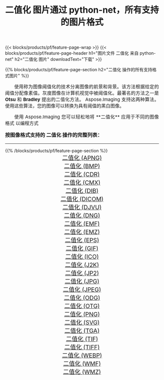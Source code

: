﻿---
title: 二值化 图片通过 python-net，所有支持的图片格式 
weight: 3920
url: /zh-hans/python-net/binarize/ 
lang: zh-hans
langdirlevel: 2
locales: zh-hans,ja,it,ru,de,es,fr,nl,id,lt,pl,pt,vi,tr,ko,zh-hant,ar,hi,th,sv,cs,uk,he
description: 使用 Aspose.Imaging 你可以轻松地通过 python-net 获取 二值化 图像
---

{{< blocks/products/pf/feature-page-wrap >}}
{{< blocks/products/pf/feature-page-header h1="图片文件 二值化 来自 python-net" h2="二值化 图片" downloadText="下载" >}}


{{% blocks/products/pf/feature-page-section  h2="二值化 操作的所有支持格式图片" %}}
<p align="justify" style="text-indent:2em;font-size:15px;">
使用称为图像阈值化的技术分离图像的前景和背景。该方法根据给定的阈值分配像素值。灰度图像在计算机视觉中被阈值化。最著名的方法之一是 <b>Otsu</b> 和 <b>Bradley</b> 提出的二值化方法。 Aspose.Imaging 支持这两种算法。使用这些算法，您的图像可以转换为具有阈值的黑白图像。
</p>
<p align="justify" style="text-indent:2em;font-size:15px;">
使用 Aspose.Imaging 您可以轻松地将 **二值化** 应用于不同的图像格式 以编程方式
</p>
<h3 style="margin-top:16px;">
按图像格式支持的 二值化 操作的完整列表：
</h3>
<hr/>
{{% /blocks/products/pf/feature-page-section %}}
<div class="container-fluid productfamilypage bg-gray">
    <div class="convertypes bg-gray agp-content section">
        <div class="container">
		<div class="row other-converters" style="gap: 10px;font-size: 19px;text-align:center;">
		    <div class='col-md-3 other-converter remove-lp remove-rp'><a href="/imaging/zh-hans/python-net/binarize/apng/" style="padding:15px;">二值化 (APNG)</a></div><div class='col-md-3 other-converter remove-lp remove-rp'><a href="/imaging/zh-hans/python-net/binarize/bmp/" style="padding:15px;">二值化 (BMP)</a></div><div class='col-md-3 other-converter remove-lp remove-rp'><a href="/imaging/zh-hans/python-net/binarize/cdr/" style="padding:15px;">二值化 (CDR)</a></div><div class='col-md-3 other-converter remove-lp remove-rp'><a href="/imaging/zh-hans/python-net/binarize/cmx/" style="padding:15px;">二值化 (CMX)</a></div><div class='col-md-3 other-converter remove-lp remove-rp'><a href="/imaging/zh-hans/python-net/binarize/dib/" style="padding:15px;">二值化 (DIB)</a></div><div class='col-md-3 other-converter remove-lp remove-rp'><a href="/imaging/zh-hans/python-net/binarize/dicom/" style="padding:15px;">二值化 (DICOM)</a></div><div class='col-md-3 other-converter remove-lp remove-rp'><a href="/imaging/zh-hans/python-net/binarize/djvu/" style="padding:15px;">二值化 (DJVU)</a></div><div class='col-md-3 other-converter remove-lp remove-rp'><a href="/imaging/zh-hans/python-net/binarize/dng/" style="padding:15px;">二值化 (DNG)</a></div><div class='col-md-3 other-converter remove-lp remove-rp'><a href="/imaging/zh-hans/python-net/binarize/emf/" style="padding:15px;">二值化 (EMF)</a></div><div class='col-md-3 other-converter remove-lp remove-rp'><a href="/imaging/zh-hans/python-net/binarize/emz/" style="padding:15px;">二值化 (EMZ)</a></div><div class='col-md-3 other-converter remove-lp remove-rp'><a href="/imaging/zh-hans/python-net/binarize/eps/" style="padding:15px;">二值化 (EPS)</a></div><div class='col-md-3 other-converter remove-lp remove-rp'><a href="/imaging/zh-hans/python-net/binarize/gif/" style="padding:15px;">二值化 (GIF)</a></div><div class='col-md-3 other-converter remove-lp remove-rp'><a href="/imaging/zh-hans/python-net/binarize/ico/" style="padding:15px;">二值化 (ICO)</a></div><div class='col-md-3 other-converter remove-lp remove-rp'><a href="/imaging/zh-hans/python-net/binarize/j2k/" style="padding:15px;">二值化 (J2K)</a></div><div class='col-md-3 other-converter remove-lp remove-rp'><a href="/imaging/zh-hans/python-net/binarize/jp2/" style="padding:15px;">二值化 (JP2)</a></div><div class='col-md-3 other-converter remove-lp remove-rp'><a href="/imaging/zh-hans/python-net/binarize/jpg/" style="padding:15px;">二值化 (JPG)</a></div><div class='col-md-3 other-converter remove-lp remove-rp'><a href="/imaging/zh-hans/python-net/binarize/jpeg/" style="padding:15px;">二值化 (JPEG)</a></div><div class='col-md-3 other-converter remove-lp remove-rp'><a href="/imaging/zh-hans/python-net/binarize/odg/" style="padding:15px;">二值化 (ODG)</a></div><div class='col-md-3 other-converter remove-lp remove-rp'><a href="/imaging/zh-hans/python-net/binarize/otg/" style="padding:15px;">二值化 (OTG)</a></div><div class='col-md-3 other-converter remove-lp remove-rp'><a href="/imaging/zh-hans/python-net/binarize/png/" style="padding:15px;">二值化 (PNG)</a></div><div class='col-md-3 other-converter remove-lp remove-rp'><a href="/imaging/zh-hans/python-net/binarize/svg/" style="padding:15px;">二值化 (SVG)</a></div><div class='col-md-3 other-converter remove-lp remove-rp'><a href="/imaging/zh-hans/python-net/binarize/tga/" style="padding:15px;">二值化 (TGA)</a></div><div class='col-md-3 other-converter remove-lp remove-rp'><a href="/imaging/zh-hans/python-net/binarize/tif/" style="padding:15px;">二值化 (TIF)</a></div><div class='col-md-3 other-converter remove-lp remove-rp'><a href="/imaging/zh-hans/python-net/binarize/tiff/" style="padding:15px;">二值化 (TIFF)</a></div><div class='col-md-3 other-converter remove-lp remove-rp'><a href="/imaging/zh-hans/python-net/binarize/webp/" style="padding:15px;">二值化 (WEBP)</a></div><div class='col-md-3 other-converter remove-lp remove-rp'><a href="/imaging/zh-hans/python-net/binarize/wmf/" style="padding:15px;">二值化 (WMF)</a></div><div class='col-md-3 other-converter remove-lp remove-rp'><a href="/imaging/zh-hans/python-net/binarize/wmz/" style="padding:15px;">二值化 (WMZ)</a></div>
                </div>
        </div>
    </div>
</div>
<br/>
